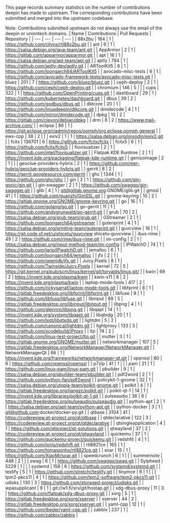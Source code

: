 This page records summary statistics on the number of contributions deepin has made to upstream. The corresponding contributions have been submitted and merged into the upstream codebase.

Note: Contributions submitted upstream do not always use the email of the deepin or uniontech domains.
| Name | Contributions | Pull Requests | Repository |
| --- | --- | --- | --- |
| 88x2bu | 164 | 1 | https://github.com/cilynx/rtl88x2bu.git |
| ant | 6 | 1 | https://salsa.debian.org/java-team/ant.git |
| AppArmor | 2 | 1 | https://gitlab.com/apparmor/apparmor.git |
| apt | 16 | 1 | https://salsa.debian.org/apt-team/apt.git |
| aptly | 794 | 1 | https://github.com/aptly-dev/aptly.git |
| ARToolKit5 | 6 | 1 | https://github.com/loongarch64/ARToolKit5 |
| avocado-misc-tests | 6 | 1 | https://github.com/avocado-framework-tests/avocado-misc-tests.git |
| bluez | 201 | 7 | https://github.com/bluez/bluez.git |
| ceph-deploy | 2 | 1 | https://github.com/ceph/ceph-deploy.git |
| chromium | 146 | 5 |  |
| cups | 322 | 1 | https://github.com/OpenPrinting/cups.git |
| dashboard | 29 | 1 | https://github.com/kubernetes/dashboard.git |
| dbus | 39 | 2 | https://github.com/godbus/dbus.git |
| dktcore | 20 | 1 | https://github.com/linuxdeepin/dtkcore.git |
| dmidecode | 4 | 1 | https://github.com/mirror/dmidecode.git |
| dpkg | 10 | 2 | https://gitlab.com/clevon/debian/dpkg |
| drm | 8 | 2 | https://www.mail-archive.com/ |
| eclipse | 86 | 1 | https://git.eclipse.org/r/admin/repos/oomph/org.eclipse.oomph,general |
| ews-cpp | 38 | 2 |  |
| exiv2 | 1 | 1 | https://salsa.debian.org/imsodin/exiv2.git |
| fcitx | 136701 | 6 | https://github.com/fcitx/fcitx |
| fcitx5 | 6 | 1 | https://github.com/fcitx/fcitx5 |
| fiovisualizer | 2 | 1 | https://github.com/intel/fiovisualizer.git |
| Flatpak KDE Runtime | 2 | 1 | https://invent.kde.org/packaging/flatpak-kde-runtime.git |
| genisoimage | 2 | 1 |  |
| geoclue-providers-hybris | 2 | 1 | https://github.com/mer-hybris/geoclue-providers-hybris.git |
| gerrit | 8 | 2 | https://gerrit.googlesource.com/gerrit |
| ghc | 1344 | 1 | https://github.com/ghc/ghc |
| gin | 2 | 1 | https://github.com/gin-gonic/gin.git |
| gin-swagger | 2 | 1 | https://github.com/swaggo/gin-swagger.git |
| glib | 4 | 1 | git@gitlab.gnome.org:GNOME/glib.git |
| gmssl | 41 | 1 | https://github.com/guanzhi/GmSSL.git |
| gnome-keyring | 10 | 2 | https://gitlab.gnome.org/GNOME/gnome-keyring.git |
| go | 16 | 1 | https://github.com/golang/go.git |
| go-gerrit | 11 | 1 | https://github.com/andygrunwald/go-gerrit.git |
| grub | 70 | 2 | https://salsa.debian.org/grub-team/grub.git |
| GStreamer | 2 | 1 | https://github.com/loongarch64/gstreamer |
| gutenprint | 4 | 1 | https://salsa.debian.org/printing-team/gutenprint.git |
| guvcview | 16 | 1 | https://git.code.sf.net/u/shicetu/guvcview shicetu-guvcview |
| ibus-rime | 49 | 2 | https://github.com/rime/ibus-rime.git |
| im-config | 2 | 1 | https://salsa.debian.org/input-method-team/im-config |
| IPWatchD | 74 | 1 | https://github.com/jariq/IPwatchD.git |
| jemalloc | 6 | 1 | https://github.com/loongarch64/jemalloc |
| jfx | 2 | 1 | https://github.com/openjdk/jfx.git |
| Juicy.Pixels | 8 | 1 | https://github.com/Twinside/Juicy.Pixels |
| kernel | 72 | 5 | https://git.kernel.org/pub/scm/linux/kernel/git/torvalds/linux.git/ |
| kwin | 69 | 2 | https://invent.kde.org/plasma/kwin |
| kwin-x11 | 8 | 2 | https://invent.kde.org/plasma/kwin |
| laptop-mode-tools | 417 | 2 | https://github.com/rickysarraf/laptop-mode-tools.git |
| libfprint | 8 | 1 | https://gitlab.freedesktop.org/libfprint/libfprint.git |
| libfuse | 9 | 1 | https://github.com/libfuse/libfuse.git |
| libinput | 69 | 5 | https://gitlab.freedesktop.org/libinput/libinput.git |
| libpng | 4 | 1 | https://github.com/glennrp/libpng.git |
| libqapt | 14 | 1 | https://invent.kde.org/system/libqapt.git |
| libqtxdg | 20 | 1 | https://github.com/lxqt/libqtxdg.git |
| lightdm | 5 | 2 | https://github.com/canonical/lightdm.git |
| lightproxy | 133 | 3 | https://github.com/xcodebuild/iProxy |
| ltp | 74 | 2 | https://github.com/linux-test-project/ltp.git |
| mutter | 3 | 1 | https://gitlab.gnome.org/GNOME/mutter.git |
| networkmanager | 107 | 5 | https://gitlab.freedesktop.org/NetworkManager/NetworkManager.git |
| NetworkManagerQt | 66 | 1 | https://invent.kde.org/frameworks/networkmanager-qt.git |
| openssl | 80 | 6 | https://github.com/openssl/openssl |
| p7zip | 41 | 1 |  |
| pam | 21 | 1 | https://github.com/linux-pam/linux-pam.git |
| pbuilder | 9 | 1 | https://salsa.debian.org/pbuilder-team/pbuilder.git |
| pdf2word | 2 | 1 | https://github.com/python-fan/pdf2word |
| policykit-1-gnome | 32 | 1 | https://salsa.debian.org/utopia-team/polkit-gnome.git |
| polkit | 4 | 1 | https://gitlab.freedesktop.org/jiangzc/polkit.git |
| polkit-qt-1 | 14 | 1 | https://invent.kde.org/libraries/polkit-qt-1.git |
| pulseaudio | 36 | 6 | https://gitlab.freedesktop.org/pulseaudio/pulseaudio.git |
| python-apt | 2 | 1 | https://salsa.debian.org/apt-team/python-apt.git |
| python-docker | 3 | 1 | git@github.com:docker/docker-py.git |
| qtbase | 3104 | 41 | https://codereview.qt-project.org/qt/qtbase |
| qtdeclarative | 122 | 3 | https://codereview.qt-project.org/qt/qtdeclarative |
| qtsingleapplication | 4 | 1 | https://github.com/qtproject/qt-solutions.git |
| qtwayland | 37 | 2 | https://codereview.qt-project.org/qt/qtwayland |
| quickemu | 37 | 1 | https://github.com/quickemu-project/quickemu.git |
| redshfit | 4 | 1 | https://github.com/jonls/redshift.git |
| rtl8821ce | 165 | 1 | https://github.com/tomaspinho/rtl8821ce.git |
| soar | 15 | 1 | https://github.com/XiaoMi/soar.git |
| speedcrunch | 6 | 1 |  |
| summernote | 448 | 2 |  |
| swag | 6 | 1 | https://github.com/swaggo/swag.git |
| Sylpheed | 5229 | 1 |  |
| systemd | 158 | 6 | https://github.com/systemd/systemd.git |
| testify | 5 | 1 | https://github.com/stretchr/testify.git |
| tinymce | 6 | 1 |  |
| tpm2-pkcs11 | 4 | 1 | https://github.com/tpm2-software/tpm2-pkcs11.git |
| udisks | 130 | 3 | https://github.com/storaged-project/udisks.git |
| wpasupplicant | 9 | 1 | git://w1.fi/srv/git/hostap.git |
| xdg-dbus-proxy | 11 | 3 | https://github.com/flatpak/xdg-dbus-proxy.git |
| xorg | 5 | 1 | https://gitlab.freedesktop.org/xorg/xserver |
| xserver | 44 | 2 | https://gitlab.freedesktop.org/xorg/xserver.git |
| yaml-cpp | 12 | 1 | https://github.com/jbeder/yaml-cpp.git |
| zabbix | 237 | 1 | https://github.com/zabbix/zabbix |
